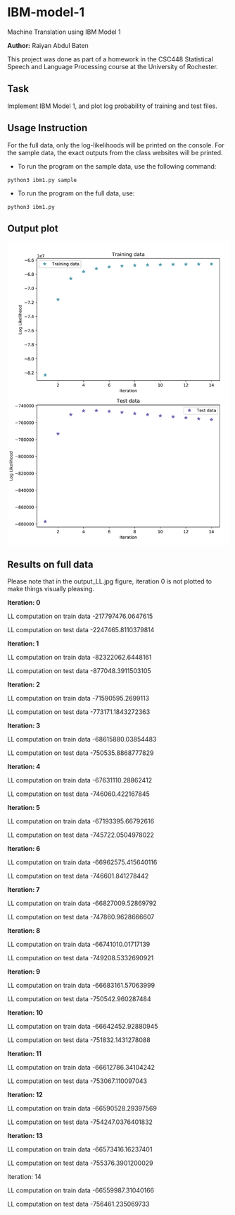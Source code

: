 # IBM-model-1
Machine Translation using IBM Model 1

**Author:** Raiyan Abdul Baten

This project was done as part of a homework in the CSC448 Statistical Speech and Language Processing course at the University of Rochester.

## Task
Implement IBM Model 1, and plot log probability of training and test files.


## Usage Instruction

For the full data, only the log-likelihoods will be printed on the console. 
For the sample data, the exact outputs from the class websites will be printed. 

- To run the program on the sample data, use the following command:
```
python3 ibm1.py sample
```

- To run the program on the full data, use:
```
python3 ibm1.py 
```


## Output plot
<img src="output_LL.jpg" alt="drawing" width="600"/>

## Results on full data
Please note that in the output_LL.jpg figure, iteration 0 is not plotted to make things visually pleasing.

**Iteration: 0**

LL computation on train data
-217797476.0647615

LL computation on test data
-2247465.8110379814

 
**Iteration: 1**

LL computation on train data
-82322062.6448161

LL computation on test data
-877048.3911503105

 
**Iteration: 2**

LL computation on train data
-71590595.2699113

LL computation on test data
-773171.1843272363

 
**Iteration: 3**

LL computation on train data
-68615880.03854483

LL computation on test data
-750535.8868777829

 
**Iteration: 4**

LL computation on train data
-67631110.28862412

LL computation on test data
-746060.422167845

 
**Iteration: 5**

LL computation on train data
-67193395.66792616

LL computation on test data
-745722.0504978022

 
**Iteration: 6**

LL computation on train data
-66962575.415640116

LL computation on test data
-746601.841278442

 
**Iteration: 7**

LL computation on train data
-66827009.52869792

LL computation on test data
-747860.9628666607

 
**Iteration: 8**

LL computation on train data
-66741010.01717139

LL computation on test data
-749208.5332690921

 
**Iteration: 9**

LL computation on train data
-66683161.57063999

LL computation on test data
-750542.960287484

 
**Iteration: 10**

LL computation on train data
-66642452.92880945

LL computation on test data
-751832.1431278088

 
**Iteration: 11**

LL computation on train data
-66612786.34104242

LL computation on test data
-753067.110097043

 
**Iteration: 12**

LL computation on train data
-66590528.29397569

LL computation on test data
-754247.0376401832

 
**Iteration: 13**

LL computation on train data
-66573416.16237401

LL computation on test data
-755376.3901200029

 
Iteration: 14

LL computation on train data
-66559987.31040166

LL computation on test data
-756461.235069733


